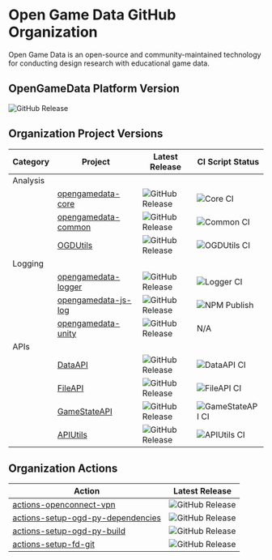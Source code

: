 # Open Game Data GitHub Organization

Open Game Data is an open-source and community-maintained technology for conducting design research with educational game data.

## OpenGameData Platform Version

![GitHub Release](https://img.shields.io/github/v/release/opengamedata/opengamedata-platform?display_name=release)

## Organization Project Versions

| Category | Project                     | Latest Release | CI Script Status |
| ---      | ---                         | ---            | ---              |
| Analysis |                             |                |                  |
|          | [opengamedata-core](https://github.com/opengamedata/opengamedata-core)      | ![GitHub Release](https://img.shields.io/github/v/release/opengamedata/opengamedata-core?display_name=release)           | ![Core CI](https://github.com/opengamedata/opengamedata-core/actions/workflows/CI_OGD.yml/badge.svg) |
|          | [opengamedata-common](https://github.com/opengamedata/ogd-common)           | ![GitHub Release](https://img.shields.io/github/v/release/opengamedata/ogd-common?display_name=release)                  | ![Common CI](https://github.com/opengamedata/ogd-common/actions/workflows/CI_common.yml/badge.svg) |
|          | [OGDUtils](https://github.com/opengamedata/OGDUtils)                        | ![GitHub Release](https://img.shields.io/github/v/release/opengamedata/OGDUtils?display_name=release)                    | ![OGDUtils CI](https://github.com/opengamedata/OGDUtils/actions/workflows/CI_OGDUtils.yml/badge.svg) |
| Logging  |                             |                |                  |
|          | [opengamedata-logger](https://github.com/opengamedata/opengamedata-logger)  | ![GitHub Release](https://img.shields.io/github/v/release/opengamedata/opengamedata-logger?display_name=release)         | ![Logger CI](https://github.com/opengamedata/opengamedata-logger/actions/workflows/logger_CI.yml/badge.svg) |
|          | [opengamedata-js-log](https://github.com/opengamedata/opengamedata-js-log)  | ![GitHub Release](https://img.shields.io/github/v/release/opengamedata/opengamedata-js-log?display_name=release)         | ![NPM Publish](https://github.com/opengamedata/opengamedata-js-log/actions/workflows/publish_npm.yml/badge.svg) |
|          | [opengamedata-unity](https://github.com/opengamedata/opengamedata-unity)    | ![GitHub Release](https://img.shields.io/github/v/release/opengamedata/opengamedata-unity?display_name=release)          | N/A |
| APIs     |                             |                |                  |
|          | [DataAPI](https://github.com/opengamedata/opengamedata-api-data)            | ![GitHub Release](https://img.shields.io/github/v/release/opengamedata/opengamedata-api-data?display_name=release)       | ![DataAPI CI](https://github.com/opengamedata/opengamedata-api-data/actions/workflows/CI_DataAPI.yml/badge.svg) |
|          | [FileAPI](https://github.com/opengamedata/opengamedata-api-files)           | ![GitHub Release](https://img.shields.io/github/v/release/opengamedata/opengamedata-api-files?display_name=release)      | ![FileAPI CI](https://github.com/opengamedata/opengamedata-api-files/actions/workflows/CI_FileAPI.yml/badge.svg) |
|          | [GameStateAPI](https://github.com/opengamedata/opengamedata-api-gamestates) | ![GitHub Release](https://img.shields.io/github/v/release/opengamedata/opengamedata-api-gamestates?display_name=release) | ![GameStateAPI CI](https://github.com/opengamedata/opengamedata-api-gamestates/actions/workflows/CI_GameStateAPI.yml/badge.svg) |
|          | [APIUtils](https://github.com/opengamedata/opengamedata-api-utils)          | ![GitHub Release](https://img.shields.io/github/v/release/opengamedata/opengamedata-api-utils?display_name=release)      | ![APIUtils CI](https://github.com/opengamedata/opengamedata-api-utils/actions/workflows/CI_APIUtils.yml/badge.svg) |

## Organization Actions

| Action                            | Latest Release |
| ---                               | ---            |
| [actions-openconnect-vpn](https://github.com/opengamedata/actions-openconnect-vpn)                     | ![GitHub Release](https://img.shields.io/github/v/release/opengamedata/actions-openconnect-vpn?display_name=release) |
| [actions-setup-ogd-py-dependencies](https://github.com/opengamedata/actions-setup-ogd-py-dependencies) | ![GitHub Release](https://img.shields.io/github/v/release/opengamedata/actions-setup-ogd-py-dependencies?display_name=release) |
| [actions-setup-ogd-py-build](https://github.com/opengamedata/actions-setup-ogd-py-build)               | ![GitHub Release](https://img.shields.io/github/v/release/opengamedata/actions-setup-ogd-py-build?display_name=release) |
| [actions-setup-fd-git](https://github.com/opengamedata/actions-setup-fd-git)                           | ![GitHub Release](https://img.shields.io/github/v/release/opengamedata/actions-setup-fd-git?display_name=release) |
